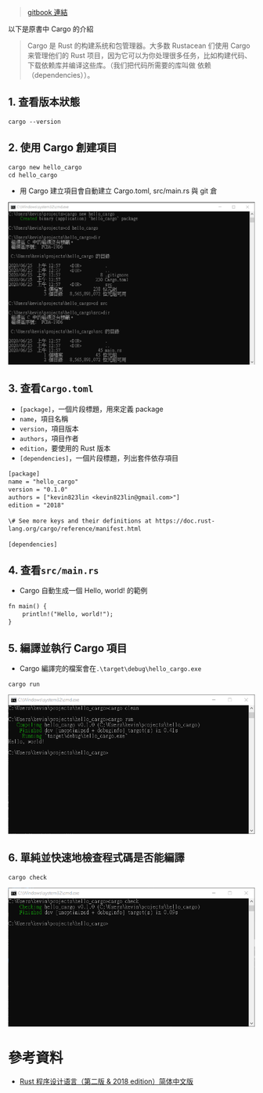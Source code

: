 > ​[gitbook 連結](https://kevin823lin.gitbook.io/learn-rust-from-zero/hello-cargo)​

以下是原書中 Cargo 的介紹
> Cargo 是 Rust 的构建系统和包管理器。大多数 Rustacean 们使用 Cargo 来管理他们的 Rust 项目，因为它可以为你处理很多任务，比如构建代码、下载依赖库并编译这些库。（我们把代码所需要的库叫做 依赖（dependencies））。
## 1. 查看版本狀態
```
cargo --version
```
## 2. 使用 Cargo 創建項目
```
cargo new hello_cargo
cd hello_cargo
```
* 用 Cargo 建立項目會自動建立 Cargo.toml, src/main.rs 與 git 倉

![](https://github.com/kevin823lin/sp108b/blob/master/FinalProject/src/3.1.png?raw=true)

## 3. 查看`Cargo.toml`
* `[package]`，一個片段標題，用來定義 package
* `name`，項目名稱
* `version`，項目版本
* `authors`，項目作者
* `edition`，要使用的 Rust 版本
* `[dependencies]`，一個片段標題，列出套件依存項目

```
[package]
name = "hello_cargo"
version = "0.1.0"
authors = ["kevin823lin <kevin823lin@gmail.com>"]
edition = "2018"

\# See more keys and their definitions at https://doc.rust-lang.org/cargo/reference/manifest.html

[dependencies]
```

## 4. 查看`src/main.rs`
* Cargo 自動生成一個 Hello, world! 的範例
```
fn main() {
    println!("Hello, world!");
}
```

## 5. 編譯並執行 Cargo 項目
* Cargo 編譯完的檔案會在`.\target\debug\hello_cargo.exe`
```
cargo run
```

![](https://github.com/kevin823lin/sp108b/blob/master/FinalProject/src/3.2.png?raw=true)

## 6. 單純並快速地檢查程式碼是否能編譯
```
cargo check
```

![](https://github.com/kevin823lin/sp108b/blob/master/FinalProject/src/3.3.png?raw=true)

# 參考資料
* [Rust 程序设计语言（第二版 & 2018 edition）简体中文版](https://kaisery.gitbooks.io/trpl-zh-cn/)​